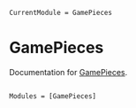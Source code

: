 ```@meta
CurrentModule = GamePieces
```

# GamePieces

Documentation for [GamePieces](https://github.com/fieldofnodes/GamePieces.jl).

```@index
```

```@autodocs
Modules = [GamePieces]
```
